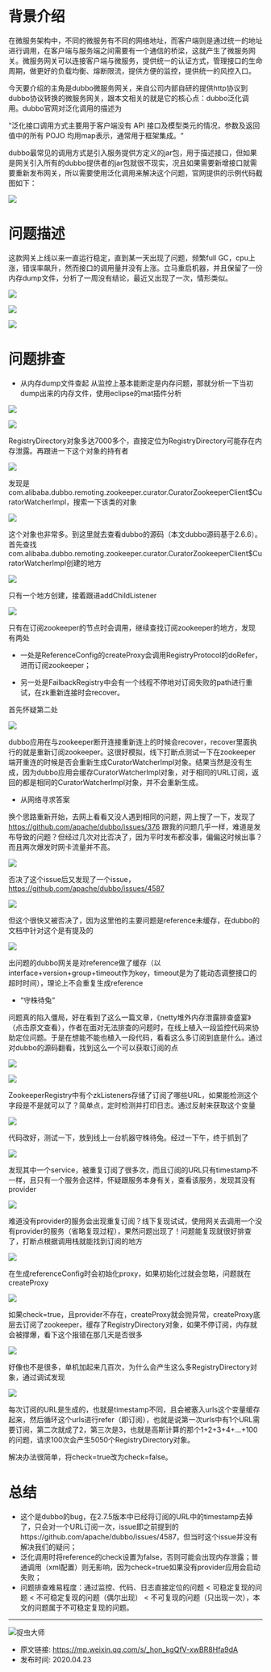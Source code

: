 # 背景介绍

在微服务架构中，不同的微服务有不同的网络地址，而客户端则是通过统一的地址进行调用，在客户端与服务端之间需要有一个通信的桥梁，这就产生了微服务网关。微服务网关可以连接客户端与微服务，提供统一的认证方式，管理接口的生命周期，做更好的负载均衡、熔断限流，提供方便的监控，提供统一的风控入口。

今天要介绍的主角是dubbo微服务网关，来自公司内部自研的提供http协议到dubbo协议转换的微服务网关，跟本文相关的就是它的核心点：dubbo泛化调用。dubbo官网对泛化调用的描述为

“泛化接口调用方式主要用于客户端没有 API 接口及模型类元的情况，参数及返回值中的所有 POJO 均用map表示，通常用于框架集成。“

dubbo最常见的调用方式是引入服务提供方定义的jar包，用于描述接口，但如果是网关引入所有的dubbo提供者的jar包就很不现实，况且如果需要新增接口就需要重新发布网关，所以需要使用泛化调用来解决这个问题，官网提供的示例代码截图如下：

![](img1.jpg)

# 问题描述
  
这款网关上线以来一直运行稳定，直到某一天出现了问题，频繁full GC，cpu上涨，错误率飙升，然而接口的调用量并没有上涨。立马重启机器，并且保留了一份内存dump文件，分析了一周没有结论，最近又出现了一次，情形类似。

![](img2.jpg)

![](img3.jpg)

![](img4.jpg)

# 问题排查
  
- 从内存dump文件查起
从监控上基本能断定是内存问题，那就分析一下当初dump出来的内存文件，使用eclipse的mat插件分析

![](img5.jpg)

![](img6.jpg)

RegistryDirectory对象多达7000多个，直接定位为RegistryDirectory可能存在内存泄露。再跟进一下这个对象的持有者

![](img7.jpg)

发现是com.alibaba.dubbo.remoting.zookeeper.curator.CuratorZookeeperClient$CuratorWatcherImpl，搜索一下该类的对象

![](img8.jpg)

这个对象也非常多。到这里就去查看dubbo的源码（本文dubbo源码基于2.6.6）。首先查找com.alibaba.dubbo.remoting.zookeeper.curator.CuratorZookeeperClient$CuratorWatcherImpl创建的地方

![](img9.jpg)

只有一个地方创建，接着跟进addChildListener

![](img10.jpg)

只有在订阅zookeeper的节点时会调用，继续查找订阅zookeeper的地方，发现有两处

- 一处是ReferenceConfig的createProxy会调用RegistryProtocol的doRefer，进而订阅zookeeper；

- 另一处是FailbackRegistry中会有一个线程不停地对订阅失败的path进行重试，在zk重新连接时会recover。

首先怀疑第二处

![](img11.jpg)

dubbo应用在与zookeeper断开连接重新连上的时候会recover，recover里面执行的就是重新订阅zookeeper。这很好模拟，线下打断点测试一下在zookeeper端开重连的时候是否会重新生成CuratorWatcherImpl对象。结果当然是没有生成，因为dubbo应用会缓存CuratorWatcherImpl对象，对于相同的URL订阅，返回的都是相同的CuratorWatcherImpl对象，并不会重新生成。

- 从网络寻求答案

换个思路重新开始，去网上看看又没人遇到相同的问题，网上搜了一下，发现了 https://github.com/apache/dubbo/issues/376 跟我的问题几乎一样，难道是发布导致的问题？但经过几次对比否决了，因为平时发布都没事，偏偏这时候出事？而且两次爆发时网卡流量并不高。

![](img12.jpg)

否决了这个issue后又发现了一个issue， https://github.com/apache/dubbo/issues/4587

![](img13.jpg)

但这个很快又被否决了，因为这里他的主要问题是reference未缓存，在dubbo的文档中针对这个是有提及的

![](img14.jpg)

出问题的dubbo网关是对reference做了缓存（以interface+version+group+timeout作为key，timeout是为了能动态调整接口的超时时间），理论上不会重复生成reference

- “守株待兔“

问题真的陷入僵局，好在看到了这么一篇文章，《netty堆外内存泄露排查盛宴》（点击原文查看），作者在面对无法排查的问题时，在线上植入一段监控代码来协助定位问题。于是在想能不能也植入一段代码，看看这么多订阅到底是什么。通过对dubbo的源码翻看，找到这么一个可以获取订阅的点

![](img15.jpg)

![](img16.jpg)

ZookeeperRegistry中有个zkListeners存储了订阅了哪些URL，如果能检测这个字段是不是就可以了？简单点，定时检测并打印日志。通过反射来获取这个变量

![](img17.jpg)

代码改好，测试一下，放到线上一台机器守株待兔。经过一下午，终于抓到了

![](img18.jpg)

发现其中一个service，被重复订阅了很多次，而且订阅的URL只有timestamp不一样，且只有一个服务会这样，怀疑跟服务本身有关，查看该服务，发现其没有provider

![](img19.jpg)

难道没有provider的服务会出现重复订阅？线下复现试试，使用网关去调用一个没有provider的服务（省略复现过程），果然问题出现了！问题能复现就很好排查了，打断点根据调用栈就能找到订阅的地方

![](img20.jpg)

在生成referenceConfig时会初始化proxy，如果初始化过就会忽略，问题就在createProxy

![](img21.jpg)

如果check=true，且provider不存在，createProxy就会抛异常，createProxy底层去订阅了zookeeper，缓存了RegistryDirectory对象，如果不停订阅，内存就会被撑爆，看下这个报错在那几天是否很多

![](img22.jpg)

好像也不是很多，单机加起来几百次，为什么会产生这么多RegistryDirectory对象，通过调试发现

![](img23.jpg)

每次订阅的URL是生成的，也就是timestamp不同，且会被塞入urls这个变量缓存起来，然后循环这个urls进行refer（即订阅），也就是说第一次urls中有1个URL需要订阅，第二次就成了2，第三次是3，也就是高斯计算的那个1+2+3+4+...+100的问题，请求100次会产生5050个RegistryDirectory对象。

解决办法很简单，将check=true改为check=false。

# 总结
  
- 这个是dubbo的bug，在2.7.5版本中已经将订阅的URL中的timestamp去掉了，只会对一个URL订阅一次，issue即之前提到的https://github.com/apache/dubbo/issues/4587，但当时这个issue并没有解决我们的疑问；
- 泛化调用时将reference的check设置为false，否则可能会出现内存泄露；普通调用（xml配置）则无影响，因为check=true如果没有provider应用会启动失败；
- 问题排查难易程度：通过监控、代码、日志直接定位的问题 < 可稳定复现的问题 < 不可稳定复现的问题（偶尔出现） < 不可复现的问题（只出现一次），本文的问题属于不可稳定复现的问题。

---

![捉虫大师](../../qrcode_small.jpg)

- 原文链接: https://mp.weixin.qq.com/s/_hon_kgQfV-xwBR8Hfa9dA
- 发布时间: 2020.04.23